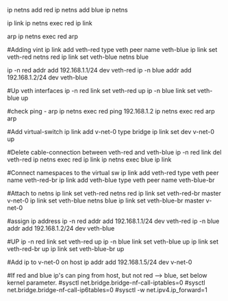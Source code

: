 ip netns add red
ip netns add blue
ip netns

ip link
ip netns exec red ip link

arp
ip netns exec red arp

#Adding vint
ip link add veth-red type veth peer name veth-blue
ip link set veth-red netns red
ip link set veth-blue netns blue


ip -n red addr add 192.168.1.1/24 dev veth-red
ip -n blue addr add 192.168.1.2/24 dev veth-blue

#Up veth interfaces
ip -n red link set veth-red up
ip -n blue link set veth-blue up

#check ping - arp
ip netns exec red ping 192.168.1.2
ip netns exec red arp
arp

#Add virtual-switch
ip link add v-net-0 type bridge
ip link set dev v-net-0 up

#Delete cable-connection between veth-red and veth-blue
ip -n red link del veth-red
ip netns exec red ip link
ip netns exec blue ip link


#Connect namespaces to the virtual sw
ip link add veth-red type veth peer name veth-red-br
ip link add veth-blue type veth peer name veth-blue-br

#Attach to netns
ip link set veth-red netns red
ip link set veth-red-br master v-net-0
ip link set veth-blue netns blue
ip link set veth-blue-br master v-net-0

#assign ip address
ip -n red addr add 192.168.1.1/24 dev veth-red
ip -n blue addr add 192.168.1.2/24 dev veth-blue

#UP
ip -n red link set veth-red up
ip -n blue link set veth-blue up
ip link set veth-red-br up
ip link set veth-blue-br up

#Add ip to v-net-0 on host
ip addr add 192.168.1.5/24 dev v-net-0



#If red and blue ip's can ping from host, but not red --> blue, set below kernel parameter.
#sysctl net.bridge.bridge-nf-call-iptables=0
#sysctl net.bridge.bridge-nf-call-ip6tables=0
#sysctl -w net.ipv4.ip_forward=1


